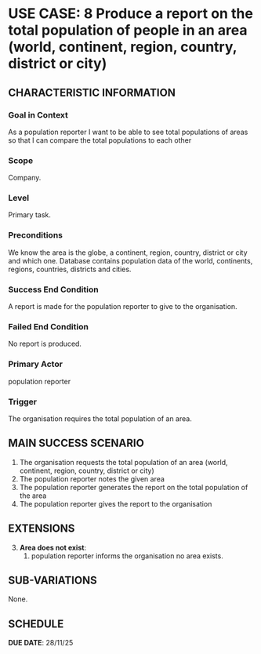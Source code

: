 # USE CASE: 8 Produce a report on the total population of people in an area (world, continent, region, country, district or city)

## CHARACTERISTIC INFORMATION

### Goal in Context

As a population reporter I want to be able to see total populations of areas so that I can compare the total populations to each other

### Scope

Company.

### Level

Primary task.

### Preconditions

We know the area is the globe, a continent, region, country, district or city and which one.  Database contains population data of the world, continents, regions, countries, districts and cities.

### Success End Condition

A report is made for the population reporter to give to the organisation.

### Failed End Condition

No report is produced.

### Primary Actor

population reporter

### Trigger

The organisation requires the total population of an area.

## MAIN SUCCESS SCENARIO

1. The organisation requests the total population of an area (world, continent, region, country, district or city)
2. The population reporter notes the given area 
3. The population reporter generates the report on the total population of the area
4. The population reporter gives the report to the organisation

## EXTENSIONS

3. **Area does not exist**:
    1. population reporter informs the organisation no area exists.

## SUB-VARIATIONS

None.

## SCHEDULE

**DUE DATE**: 28/11/25